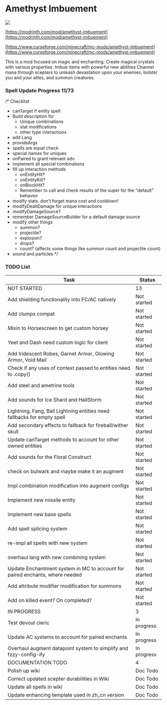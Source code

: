 # Amethyst Imbuement
<p align="left">
<a href="https://opensource.org/licenses/MIT"><img src="https://img.shields.io/badge/License-MIT-brightgreen.svg"></a>
</p>

[https://modrinth.com/mod/amethyst-imbuement](https://modrinth.com/mod/amethyst-imbuement)

[https://www.curseforge.com/minecraft/mc-mods/amethyst-imbuement](https://www.curseforge.com/minecraft/mc-mods/amethyst-imbuement)

This is a mod focused on magic and enchanting. 
Create magical crystals with various properties. 
Imbue items with powerful new abilities 
Channel mana through scepters to unleash devastation upon your enemies, bolster you and your allies, and summon creatures.

### Spell Update Progress 11/73

/*
Checklist
- canTarget if entity spell
- Build description for
  - Unique combinations
  - stat modifications
  - other type interactions
- add Lang
- provideArgs
- spells are equal check
- special names for uniques
- onPaired to grant relevant adv.
- implement all special combinations
- fill up interaction methods
  - onEntityHit?
  - onEntityKill?
  - onBlockHit?
  - Remember to call and check results of the super for the "default" behavior
- modify stats. don't forget mana cost and cooldown!
- modifyDealtDamage for unique interactions
- modifyDamageSource?
- remember DamageSourceBuilder for a default damage source
- modify other things
  - summon?
  - projectile?
  - explosion?
  - drops?
  - count? (affects some things like summon count and projectile count)
- sound and particles
*/

### TODO List
| Task                                                                         | Status      |
|------------------------------------------------------------------------------|-------------|
| NOT STARTED                                                                  | 13          |
| Add shielding functionality into FC/AC natively                              | Not started |
| Add clumps compat                                                            | Not started |
| Mixin to Horsescreen to get custom horsey                                    | Not started |
| Yeet and Dash need custom logic for client                                   | Not started |
| Add Iridescent Robes, Garnet Armor, Glowing Armor, Void Mail                 | Not started |
| Check if any uses of context passed to entities need to .copy()              | Not started |
| Add steel and ametrine tools                                                 | Not started |
| Add sounds for Ice Shard and HailStorm                                       | Not started |
| Lightning, Fang, Ball Lightning entities need fallbacks for empty spell      | Not started |
| Add secondary effects to fallback for fireball/wither skull                  | Not started |
| Update canTarget methods to account for other owned entities                 | Not started |
| Add sounds for the Floral Construct                                          | Not started |
| check on bulwark and maybe make it an augment                                | Not started |
| Impl combination modification into augment configs                           | Not started |
| Implement new missile entity                                                 | Not started |
| implement new base spells                                                    | Not started |
| Add spell splicing system                                                    | Not started |
| re-impl all spells with new system                                           | Not started |
| overhaul lang with new combining system                                      | Not started |
| Update Enchantment system in MC to account for paired enchants, where needed | Not started |
| Add attribute modifier modification for summons                              | Not started |
| Add on killed event? On completed?                                           | Not started |
| IN PROGRESS                                                                  | 3           |
| Test devout cleric                                                           | In progress |
| Update AC systems to account for paired enchants                             | In progress |
| Overhaul augment datapoint system to simplify and fzzy-config-ify            | In progress |
| DOCUMENTATION TODO                                                           | 4           |
| Polish up wiki                                                               | Doc Todo    |
| Correct updated scepter durabilities in Wiki                                 | Doc Todo    |
| Update all spells in wiki                                                    | Doc Todo    |
| Update enhancing template used in zh_cn version                              | Doc Todo    |
